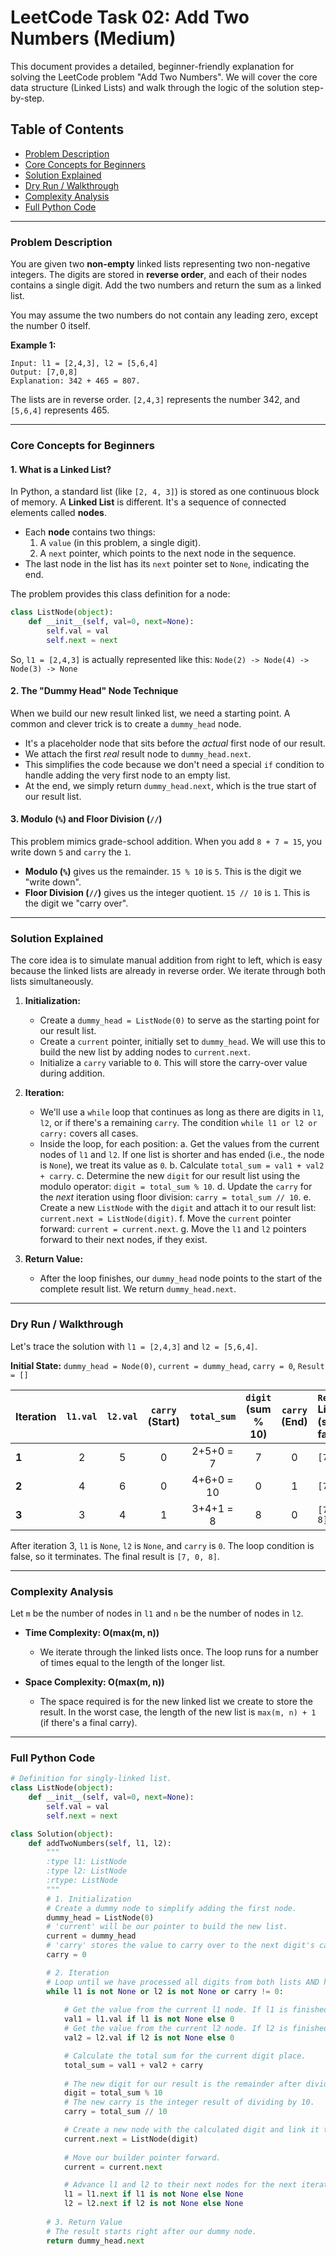 # LeetCode Task 02: Add Two Numbers (Medium)

This document provides a detailed, beginner-friendly explanation for solving the LeetCode problem "Add Two Numbers". We will cover the core data structure (Linked Lists) and walk through the logic of the solution step-by-step.

## Table of Contents
- [Problem Description](#problem-description)
- [Core Concepts for Beginners](#core-concepts-for-beginners)
- [Solution Explained](#solution-explained)
- [Dry Run / Walkthrough](#dry-run--walkthrough)
- [Complexity Analysis](#complexity-analysis)
- [Full Python Code](#full-python-code)

---

### Problem Description
<a name="problem-description"></a>
You are given two **non-empty** linked lists representing two non-negative integers. The digits are stored in **reverse order**, and each of their nodes contains a single digit. Add the two numbers and return the sum as a linked list.

You may assume the two numbers do not contain any leading zero, except the number 0 itself.

**Example 1:**
```
Input: l1 = [2,4,3], l2 = [5,6,4]
Output: [7,0,8]
Explanation: 342 + 465 = 807.
```
The lists are in reverse order. `[2,4,3]` represents the number 342, and `[5,6,4]` represents 465.

---

### Core Concepts for Beginners
<a name="core-concepts-for-beginners"></a>

#### 1. What is a Linked List?
In Python, a standard list (like `[2, 4, 3]`) is stored as one continuous block of memory. A **Linked List** is different. It's a sequence of connected elements called **nodes**.

- Each **node** contains two things:
  1. A `value` (in this problem, a single digit).
  2. A `next` pointer, which points to the next node in the sequence.
- The last node in the list has its `next` pointer set to `None`, indicating the end.

The problem provides this class definition for a node:
```python
class ListNode(object):
    def __init__(self, val=0, next=None):
        self.val = val
        self.next = next
```
So, `l1 = [2,4,3]` is actually represented like this:
`Node(2) -> Node(4) -> Node(3) -> None`

#### 2. The "Dummy Head" Node Technique
When we build our new result linked list, we need a starting point. A common and clever trick is to create a `dummy_head` node.
- It's a placeholder node that sits before the *actual* first node of our result.
- We attach the first *real* result node to `dummy_head.next`.
- This simplifies the code because we don't need a special `if` condition to handle adding the very first node to an empty list.
- At the end, we simply return `dummy_head.next`, which is the true start of our result list.

#### 3. Modulo (`%`) and Floor Division (`//`)
This problem mimics grade-school addition. When you add `8 + 7 = 15`, you write down `5` and `carry` the `1`.
- **Modulo (`%`)** gives us the remainder. `15 % 10` is `5`. This is the digit we "write down".
- **Floor Division (`//`)** gives us the integer quotient. `15 // 10` is `1`. This is the digit we "carry over".

---

### Solution Explained
<a name="solution-explained"></a>
The core idea is to simulate manual addition from right to left, which is easy because the linked lists are already in reverse order. We iterate through both lists simultaneously.

1.  **Initialization:**
    -   Create a `dummy_head = ListNode(0)` to serve as the starting point for our result list.
    -   Create a `current` pointer, initially set to `dummy_head`. We will use this to build the new list by adding nodes to `current.next`.
    -   Initialize a `carry` variable to `0`. This will store the carry-over value during addition.

2.  **Iteration:**
    -   We'll use a `while` loop that continues as long as there are digits in `l1`, `l2`, or if there's a remaining `carry`. The condition `while l1 or l2 or carry:` covers all cases.
    -   Inside the loop, for each position:
        a.  Get the values from the current nodes of `l1` and `l2`. If one list is shorter and has ended (i.e., the node is `None`), we treat its value as `0`.
        b.  Calculate `total_sum = val1 + val2 + carry`.
        c.  Determine the new `digit` for our result list using the modulo operator: `digit = total_sum % 10`.
        d.  Update the `carry` for the *next* iteration using floor division: `carry = total_sum // 10`.
        e.  Create a new `ListNode` with the `digit` and attach it to our result list: `current.next = ListNode(digit)`.
        f.  Move the `current` pointer forward: `current = current.next`.
        g.  Move the `l1` and `l2` pointers forward to their next nodes, if they exist.

3.  **Return Value:**
    -   After the loop finishes, our `dummy_head` node points to the start of the complete result list. We return `dummy_head.next`.

---

### Dry Run / Walkthrough
<a name="dry-run--walkthrough"></a>
Let's trace the solution with `l1 = [2,4,3]` and `l2 = [5,6,4]`.

**Initial State:** `dummy_head = Node(0)`, `current = dummy_head`, `carry = 0`, `Result = []`

| Iteration | `l1.val` | `l2.val` | `carry` (Start) | `total_sum` | `digit` (sum % 10) | `carry` (End) | `Result` List (so far) |
| :--- | :---: | :---: | :---: | :---: | :---: | :---: | :--- |
| **1** | 2 | 5 | 0 | 2+5+0 = 7 | 7 | 0 | `[7]` |
| **2** | 4 | 6 | 0 | 4+6+0 = 10 | 0 | 1 | `[7, 0]` |
| **3** | 3 | 4 | 1 | 3+4+1 = 8 | 8 | 0 | `[7, 0, 8]` |

After iteration 3, `l1` is `None`, `l2` is `None`, and `carry` is `0`. The loop condition is false, so it terminates. The final result is `[7, 0, 8]`.

---

### Complexity Analysis
<a name="complexity-analysis"></a>
Let `m` be the number of nodes in `l1` and `n` be the number of nodes in `l2`.

- **Time Complexity: O(max(m, n))**
  - We iterate through the linked lists once. The loop runs for a number of times equal to the length of the longer list.

- **Space Complexity: O(max(m, n))**
  - The space required is for the new linked list we create to store the result. In the worst case, the length of the new list is `max(m, n) + 1` (if there's a final carry).

---

### Full Python Code
<a name="full-python-code"></a>
```python
# Definition for singly-linked list.
class ListNode(object):
    def __init__(self, val=0, next=None):
        self.val = val
        self.next = next

class Solution(object):
    def addTwoNumbers(self, l1, l2):
        """
        :type l1: ListNode
        :type l2: ListNode
        :rtype: ListNode
        """
        # 1. Initialization
        # Create a dummy node to simplify adding the first node.
        dummy_head = ListNode(0) 
        # 'current' will be our pointer to build the new list.
        current = dummy_head
        # 'carry' stores the value to carry over to the next digit's calculation.
        carry = 0

        # 2. Iteration
        # Loop until we have processed all digits from both lists AND handled any final carry.
        while l1 is not None or l2 is not None or carry != 0:
            
            # Get the value from the current l1 node. If l1 is finished, use 0.
            val1 = l1.val if l1 is not None else 0
            # Get the value from the current l2 node. If l2 is finished, use 0.
            val2 = l2.val if l2 is not None else 0

            # Calculate the total sum for the current digit place.
            total_sum = val1 + val2 + carry
            
            # The new digit for our result is the remainder after dividing by 10.
            digit = total_sum % 10
            # The new carry is the integer result of dividing by 10.
            carry = total_sum // 10

            # Create a new node with the calculated digit and link it to our result list.
            current.next = ListNode(digit)
            
            # Move our builder pointer forward.
            current = current.next

            # Advance l1 and l2 to their next nodes for the next iteration.
            l1 = l1.next if l1 is not None else None
            l2 = l2.next if l2 is not None else None
            
        # 3. Return Value
        # The result starts right after our dummy node.
        return dummy_head.next
```